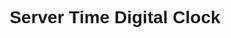 
<!DOCTYPE html>
<html lang="en">
<head>
    <meta charset="UTF-8">
    <meta name="viewport" content="width=device-width, initial-scale=1.0">
    <title>Digital Clock</title>
    <meta http-equiv="refresh" content="1"> <!-- Refresh page every 1 second -->
    <style>
        body {
            font-family: Arial, sans-serif;
            text-align: center;
            padding: 50px;
        }
        #clock {
            font-size: 48px;
            font-weight: bold;
            color: #333;
        }
    </style>
</head>
<body>
    <h1>Server Time Digital Clock</h1>
    <div id="clock">
        <?php
        date_default_timezone_set('UTC'); // Set timezone to UTC (or your desired timezone)
        echo date('H:i:s'); // Display current server time in HH:MM:SS format
        ?>
    </div>
</body>
</html>
